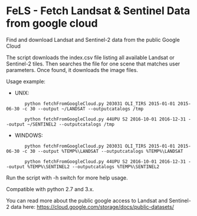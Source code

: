# FeLS - Fetch Landsat & Sentinel Data from google cloud
Find and download Landsat and Sentinel-2 data from the public Google Cloud

The script downloads the index.csv file listing all available Landsat or Sentinel-2 tiles. 
Then searches the file for one scene that matches user parameters.
Once found, it downloads the image files.

Usage example:

 - UNIX:

`       python fetchFromGoogleCloud.py 203031 OLI_TIRS 2015-01-01 2015-06-30 -c 30 --output ~/LANDSAT --outputcatalogs /tmp`

`       python fetchFromGoogleCloud.py 44UPU S2 2016-10-01 2016-12-31 --output ~/SENTINEL2 --outputcatalogs /tmp`

 - WINDOWS:

`       python fetchFromGoogleCloud.py 203031 OLI_TIRS 2015-01-01 2015-06-30 -c 30 --output %TEMP%\LANDSAT --outputcatalogs %TEMP%\LANDSAT`

`       python fetchFromGoogleCloud.py 44UPU S2 2016-10-01 2016-12-31 --output %TEMP%\SENTINEL2 --outputcatalogs %TEMP%\SENTINEL2`

Run the script with -h switch for more help usage.

Compatible with python 2.7 and 3.x.

You can read more about the public google access to Landsat and Sentinel-2 data here: https://cloud.google.com/storage/docs/public-datasets/
